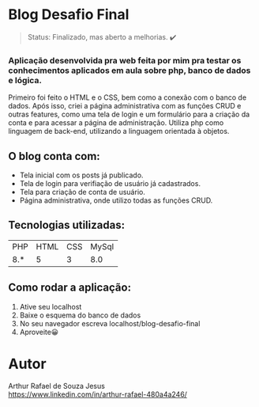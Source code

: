 <h1>Blog Desafio Final </h1>

> Status:  Finalizado, mas aberto a melhorias. ✔️

###  Aplicação desenvolvida pra web feita por mim pra testar os conhecimentos aplicados  em aula sobre php, banco de dados e lógica.
Primeiro foi feito o HTML e o CSS, bem como a conexão com o banco de dados. Após isso, criei a página administrativa com as funções CRUD e outras features, como uma tela de login e um formulário para a criação da conta e para acessar a página de administração. Utiliza php como linguagem de back-end, utilizando a linguagem orientada à objetos.

##  O blog conta com:    
+ Tela inicial com os posts já publicado.
+  Tela de login para verifiação de usuário já cadastrados.
+  Tela para criação de conta de usuário.
+  Página administrativa, onde utilizo todas as funções CRUD.

## Tecnologias utilizadas:

<table>
  <tr>
    <td>PHP </td>
    <td> HTML </td>
    <td> CSS </td>
    <td> MySql </td>
  </tr>  
  <tr>
    <td> 8.* </td>
    <td> 5 </td>
    <td> 3 </td>
    <td> 8.0 </td>
  
 
</table>

## Como rodar a aplicação:
1) Ative seu localhost
2) Baixe o esquema do banco de dados 
3) No seu navegador escreva localhost/blog-desafio-final
4)  Aproveite😀

# Autor 
Arthur Rafael de Souza Jesus
<br>
https://www.linkedin.com/in/arthur-rafael-480a4a246/
